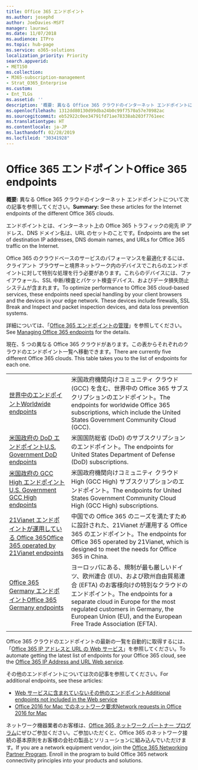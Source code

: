 ```yaml
---
title: Office 365 エンドポイント
ms.author: josephd
author: JoeDavies-MSFT
manager: laurawi
ms.date: 11/07/2018
ms.audience: ITPro
ms.topic: hub-page
ms.service: o365-solutions
localization_priority: Priority
search.appverid:
- MET150
ms.collection:
- M365-subscription-management
- Strat_O365_Enterprise
ms.custom:
- Ent_TLGs
ms.assetid: ''
description: '概要: 異なる Office 365 クラウドのインターネット エンドポイントについて次の記事を参照してください。'
ms.openlocfilehash: 1312dd80130d99dba24b0c99f7570a57e70982ac
ms.sourcegitcommit: eb52922c0ee34791fd71ae78338ab203f7761eec
ms.translationtype: HT
ms.contentlocale: ja-JP
ms.lasthandoff: 02/28/2019
ms.locfileid: "30341928"
---
```

# <a name="office-365-endpoints"></a><span data-ttu-id="2d94a-103">Office 365 エンドポイント</span><span class="sxs-lookup"><span data-stu-id="2d94a-103">Office 365 endpoints</span></span>

<span data-ttu-id="2d94a-104">**概要:** 異なる Office 365 クラウドのインターネット エンドポイントについて次の記事を参照してください。</span><span class="sxs-lookup"><span data-stu-id="2d94a-104">**Summary:** See these articles for the Internet endpoints of the different Office 365 clouds.</span></span>
  
<span data-ttu-id="2d94a-105">エンドポイントとは、インターネット上の Office 365 トラフィックの宛先 IP アドレス、DNS ドメイン名は、URL のセットのことです。</span><span class="sxs-lookup"><span data-stu-id="2d94a-105">Endpoints are the set of destination IP addresses, DNS domain names, and URLs for Office 365 traffic on the Internet.</span></span> 

<span data-ttu-id="2d94a-p101">Office 365 のクラウドベースのサービスのパフォーマンスを最適化するには、クライアント ブラウザーと境界ネットワーク内のデバイスでこれらのエンドポイントに対して特別な処理を行う必要があります。これらのデバイスには、ファイアウォール、SSL 中断/検査とパケット検査デバイス、およびデータ損失防止システムが含まれます。</span><span class="sxs-lookup"><span data-stu-id="2d94a-p101">To optimize performance to Office 365 cloud-based services, these endpoints need special handling by your client browsers and the devices in your edge network. These devices include firewalls, SSL Break and Inspect and packet inspection devices, and data loss prevention systems.</span></span>

<span data-ttu-id="2d94a-108">詳細については、「[Office 365 エンドポイントの管理](managing-office-365-endpoints.md)」を参照してください。</span><span class="sxs-lookup"><span data-stu-id="2d94a-108">See [Managing Office 365 endpoints](managing-office-365-endpoints.md) for the details.</span></span>

<span data-ttu-id="2d94a-p102">現在、5 つの異なる Office 365 クラウドがあります。この表からそれぞれのクラウドのエンドポイント一覧へ移動できます。</span><span class="sxs-lookup"><span data-stu-id="2d94a-p102">There are currently five different Office 365 clouds. This table takes you to the list of endpoints for each one.</span></span>

|||
|:-------|:-----|
| [<span data-ttu-id="2d94a-111">世界中のエンドポイント</span><span class="sxs-lookup"><span data-stu-id="2d94a-111">Worldwide endpoints</span></span>](urls-and-ip-address-ranges.md) | <span data-ttu-id="2d94a-112">米国政府機関向けコミュニティ クラウド (GCC) を含む、世界中の Office 365 サブスクリプションのエンドポイント。</span><span class="sxs-lookup"><span data-stu-id="2d94a-112">The endpoints for worldwide Office 365 subscriptions, which include the United States Government Community Cloud (GCC).</span></span> |
| [<span data-ttu-id="2d94a-113">米国政府の DoD エンドポイント</span><span class="sxs-lookup"><span data-stu-id="2d94a-113">U.S. Government DoD endpoints</span></span>](office-365-u-s-government-dod-endpoints.md) | <span data-ttu-id="2d94a-114">米国国防総省 (DoD) のサブスクリプションのエンドポイント。</span><span class="sxs-lookup"><span data-stu-id="2d94a-114">The endpoints for United States Department of Defense (DoD) subscriptions.</span></span> |
| [<span data-ttu-id="2d94a-115">米国政府の GCC High エンドポイント</span><span class="sxs-lookup"><span data-stu-id="2d94a-115">U.S. Government GCC High endpoints</span></span>](office-365-u-s-government-gcc-high-endpoints.md) | <span data-ttu-id="2d94a-116">米国政府機関向けコミュニティ クラウド High (GCC High) サブスクリプションのエンドポイント。</span><span class="sxs-lookup"><span data-stu-id="2d94a-116">The endpoints for United States Government Community Cloud High (GCC High) subscriptions.</span></span> |
| [<span data-ttu-id="2d94a-117">21Vianet エンドポイントが運用している Office 365</span><span class="sxs-lookup"><span data-stu-id="2d94a-117">Office 365 operated by 21Vianet endpoints</span></span>](urls-and-ip-address-ranges-21vianet.md) | <span data-ttu-id="2d94a-118">中国での Office 365 のニーズを満たすために設計された、21Vianet が運用する Office 365 のエンドポイント。</span><span class="sxs-lookup"><span data-stu-id="2d94a-118">The endpoints for Office 365 operated by 21Vianet, which is designed to meet the needs for Office 365 in China.</span></span> |
| [<span data-ttu-id="2d94a-119">Office 365 Germany エンドポイント</span><span class="sxs-lookup"><span data-stu-id="2d94a-119">Office 365 Germany endpoints</span></span>](office-365-germany-endpoints.md) | <span data-ttu-id="2d94a-120">ヨーロッパにある、規制が最も厳しいドイツ、欧州連合 (EU)、および欧州自由貿易連合 (EFTA) のお客様向けの特別なクラウドのエンドポイント。</span><span class="sxs-lookup"><span data-stu-id="2d94a-120">The endpoints for a separate cloud in Europe for the most regulated customers in Germany, the European Union (EU), and the European Free Trade Association (EFTA).</span></span> |
|||

<span data-ttu-id="2d94a-121">Office 365 クラウドのエンドポイントの最新の一覧を自動的に取得するには、「[Office 365 IP アドレスと URL の Web サービス](office-365-ip-web-service.md)」を参照してください。</span><span class="sxs-lookup"><span data-stu-id="2d94a-121">To automate getting the latest list of endpoints for your Office 365 cloud, see the [Office 365 IP Address and URL Web service](office-365-ip-web-service.md).</span></span>

<span data-ttu-id="2d94a-122">その他のエンドポイントについては次の記事を参照してください。</span><span class="sxs-lookup"><span data-stu-id="2d94a-122">For additional endpoints, see these articles:</span></span>

- [<span data-ttu-id="2d94a-123">Web サービスに含まれていないその他のエンドポイント</span><span class="sxs-lookup"><span data-stu-id="2d94a-123">Additional endpoints not included in the Web service</span></span>](additional-office365-ip-addresses-and-urls.md)
- [<span data-ttu-id="2d94a-124">Office 2016 for Mac でのネットワーク要求</span><span class="sxs-lookup"><span data-stu-id="2d94a-124">Network requests in Office 2016 for Mac</span></span>](network-requests-in-office-2016-for-mac.md)

<span data-ttu-id="2d94a-p103">ネットワーク機器業者のお客様は、[Office 365 ネットワーク パートナー プログラム](office-365-networking-partner-program.md)にぜひご参加ください。ご参加いただくと、Office 365 のネットワーク接続の基本原則をお客様の会社の製品とソリューションに組み込んでいただけます。</span><span class="sxs-lookup"><span data-stu-id="2d94a-p103">If you are a network equipment vendor, join the [Office 365 Networking Partner Program](office-365-networking-partner-program.md). Enroll in the program to build Office 365 network connectivity principles into your products and solutions.</span></span> 
